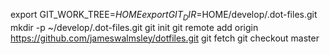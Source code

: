 export GIT_WORK_TREE=$HOME 
export GIT_DIR=$HOME/develop/.dot-files.git
mkdir -p ~/develop/.dot-files.git
git init
git remote add origin https://github.com/jameswalmsley/dotfiles.git
git fetch
git checkout master

